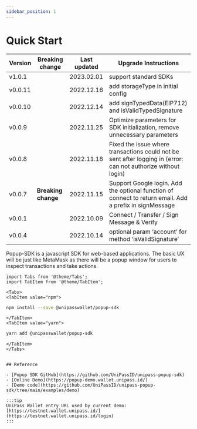 ```yaml
---
sidebar_position: 1
---
```


# Quick Start

| Version | Breaking change     | Last updated | Upgrade Instructions                                                                                           |
| ------- | ------------------- | ------------ | -------------------------------------------------------------------------------------------------------------- |
| v1.0.1 |                     | 2023.02.01    | support standard SDKs |
| v0.0.11 |                     | 2022.12.16   | add storageType in initial config |
| v0.0.10 |                     | 2022.12.14   | add signTypedData(EIP712) and isValidTypedSignature |
| v0.0.9  |                     | 2022.11.25   | Optimize parameters for SDK initialization, remove unnecessary parameters |
| v0.0.8  |                     | 2022.11.18   | Fixed the issue where transactions could not be sent after logging in (error: can not authorize without login) |
| v0.0.7  | **Breaking change** | 2022.11.15   | Support Google login. Add the optional function of connect to return email. Add a prefix in signMessage        |
| v0.0.1  |                     | 2022.10.09   | Connect / Transfer / Sign Message & Verify                                                                     |
| v0.0.4  |                     | 2022.10.14   | optional param ‘account’ for method ‘isValidSignature’                                                         |

Popup-SDK is a javascript SDK for web-based applications. The basic UX will be just like MetaMask as there will be a popup window for users to inspect transactions and take actions.

```mdx-code-block
import Tabs from '@theme/Tabs';
import TabItem from '@theme/TabItem';
```

```mdx-code-block
<Tabs>
<TabItem value="npm">
```

```bash
npm install --save @unipasswallet/popup-sdk
```

```mdx-code-block
</TabItem>
<TabItem value="yarn">
```

```bash
yarn add @unipasswallet/popup-sdk
```

```mdx-code-block
</TabItem>
</Tabs>


## Reference

- [Popup SDK GitHub](https://github.com/UniPassID/unipass-popup-sdk)
- [Online Demo](https://popup-demo.wallet.unipass.id/)
- [Demo code](https://github.com/UniPassID/unipass-popup-sdk/tree/main/examples/demo)

:::tip
UniPass Wallet entry URL used by current demo: [https://testnet.wallet.unipass.id/](https://testnet.wallet.unipass.id/login)
:::
```
